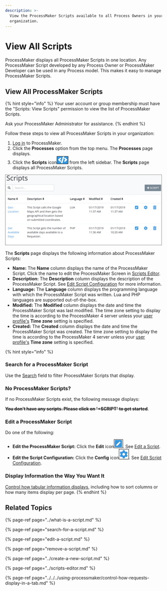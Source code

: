 ```yaml
---
description: >-
  View the ProcessMaker Scripts available to all Process Owners in your
  organization.
---
```


# View All Scripts

ProcessMaker displays all ProcessMaker Scripts in one location. Any ProcessMaker Script developed by any Process Owner or ProcessMaker Developer can be used in any Process model. This makes it easy to manage ProcessMaker Scripts.

## View All ProcessMaker Scripts

{% hint style="info" %}
Your user account or group membership must have the "Scripts: View Scripts" permission to view the list of ProcessMaker Scripts.

Ask your ProcessMaker Administrator for assistance.
{% endhint %}

Follow these steps to view all ProcessMaker Scripts in your organization:

1. [Log in](../../../using-processmaker/log-in.md#log-in) to ProcessMaker.
2. Click the **Processes** option from the top menu. The **Processes** page displays.
3. Click the **Scripts** icon![](../../../.gitbook/assets/scripts-icon-processes.png) from the left sidebar. The **Scripts** page displays all ProcessMaker Scripts.

![&quot;Scripts&quot; page displays all ProcessMaker Scripts in your organization](../../../.gitbook/assets/chrome_2019-01-17_14-38-34.png)

The **Scripts** page displays the following information about ProcessMaker Scripts:

* **Name:** The **Name** column displays the name of the ProcessMaker Script. Click the name to edit the ProcessMaker Screen in [Scripts Editor](../scripts-editor.md).
* **Description:** The **Description** column displays the description of the ProcessMaker Script. See [Edit Script Configuration](edit-script-configuration.md#edit-configuration-information-about-a-processmaker-script) for more information.
* **Language:** The **Language** column displays the programming language with which the ProcessMaker Script was written. Lua and PHP languages are supported out-of-the-box.
* **Modified:** The **Modified** column displays the date and time the ProcessMaker Script was last modified. The time zone setting to display the time is according to the ProcessMaker 4 server unless your [user profile's](../../../using-processmaker/profile-settings.md#change-your-profile-settings) **Time zone** setting is specified.
* **Created:** The **Created** column displays the date and time the ProcessMaker Script was created. The time zone setting to display the time is according to the ProcessMaker 4 server unless your [user profile's](../../../using-processmaker/profile-settings.md#change-your-profile-settings) **Time zone** setting is specified.

{% hint style="info" %}
### Search for a ProcessMaker Script

Use the [Search](search-for-a-script.md#search-for-a-processmaker-script) field to filter ProcessMaker Scripts that display.

### No ProcessMaker Scripts?

If no ProcessMaker Scripts exist, the following message displays: 

~~**You don't have any scripts. Please click on '+SCRIPT' to get started**~~.

### Edit a ProcessMaker Script

Do one of the following:

* **Edit the ProcessMaker Script:** Click the **Edit** icon![](../../../.gitbook/assets/edit-icon.png). See [Edit a Script](edit-a-script.md).
* **Edit the Script Configuration:** Click the **Config** icon![](../../../.gitbook/assets/configure-process-icon-processes-page-processes.png). See [Edit Script Configuration](edit-script-configuration.md#edit-configuration-information-about-a-processmaker-script).

### Display Information the Way You Want It

[Control how tabular information displays](../../../using-processmaker/control-how-requests-display-in-a-tab.md), including how to sort columns or how many items display per page.
{% endhint %}

## Related Topics

{% page-ref page="../what-is-a-script.md" %}

{% page-ref page="search-for-a-script.md" %}

{% page-ref page="edit-a-script.md" %}

{% page-ref page="remove-a-script.md" %}

{% page-ref page="../create-a-new-script.md" %}

{% page-ref page="../scripts-editor.md" %}

{% page-ref page="../../../using-processmaker/control-how-requests-display-in-a-tab.md" %}

